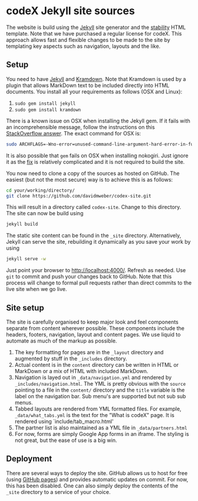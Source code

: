 # codeX Jekyll site sources

The  website is build using the [Jekyll](http://jekyllrb.com/) site generator and the [stability](http://themeforest.net/item/stability-responsive-html5css3-template/7222255) HTML template. Note that we have purchased a regular license for codeX. This approach allows fast and flexible changes to be made to the site by templating key aspects such as navigation, layouts and the like.

## Setup
You need to have [Jekyll](http://jekyllrb.com/) and [Kramdown](http://kramdown.gettalong.org/). Note that Kramdown is used by a plugin that allows MarkDown text to be included directly into HTML documents. You install all your requirements as follows (OSX and Linux):

 1.  `sudo gem install jekyll`
 1.  `sudo gem install kramdown`

There is a known issue on OSX when installing the Jekyll gem. If it fails with an incomprehensible message, follow the instructions on this [StackOverflow answer](http://stackoverflow.com/questions/22352838/ruby-gem-install-json-fails-on-mavericks-and-xcode-5-1-unknown-argument-mul). The exact command for OSX is:

``` bash
sudo ARCHFLAGS=-Wno-error=unused-command-line-argument-hard-error-in-future gem install jekyll
```

It is also possible that `gem` fails on OSX when installing nokogiri. Just ignore it as the [fix](http://nokogiri.org/tutorials/installing_nokogiri.html) is relatively complicated and it is not required to build the site.

You now need to clone a copy of the sources as hosted on GitHub. The easiest (but not the most secure) way is to achieve this is as follows:

``` bash
cd your/working/directory/
git clone https://github.com/davidmweber/codex-site.git
```
This will result in a directory called `codex-site`. Change to this directory. The site can now be build using 
``` bash
jekyll build
```
The static site content can be found in the `_site` directory. Alternatively, Jekyll can serve the site, rebuilding it dynamically as you save your work by using 
``` bash
jekyll serve -w
```
Just point your browser to [http://localhost:4000/](http://localhost:4000/). Refresh as needed. Use `git` to commit and push your changes back to GitHub. Note that this process will change to formal pull requests rather than direct commits to the live site when we go live.


## Site setup
The site is carefully organised to keep major look and feel components separate from content wherever possible. These components include the headers, footers, navigation, layout and content pages. We use liquid to automate as much of the markup as possible.

1. The key formatting for pages are in the `_layout` directory and augmented by stuff in the `_includes` directory. 
1. Actual content is in the `content` directory can be written in HTML or MarkDown or a mix of HTML with included MarkDown.
1. Navigation is layed out in `_data/navigation.yml` and rendered by `_includes/navigation.html`. The YML is pretty 
obvious with the `source` pointing to a file in the `content/` directory and the `title` variable is the label on the navigation bar. Sub menu's are supported but not sub sub menus.
1. Tabbed layouts are rendered from YML formatted files. For example, `_data/what_tabs.yml` is the text for the "What is codeX" page. It is rendered using `include/tab_macro.html'
1. The partner list is also maintained as a YML file in `_data/partners.html`
1. For now, forms are simply Google App forms in an iframe. The styling is not great, but the ease of use is a big win.

## Deployment
There are several ways to deploy the site. GitHub allows us to host for free (using [GitHub pages](https://pages.github.com/)) and provides automatic updates on commit. For now, this has been disabled. One can also simply deploy the contents of the `_site` directory to a service of your choice.




